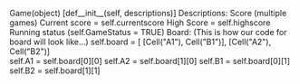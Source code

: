 Game(object)
[def__init__(self, descriptions)]
Descriptions: 
Score (multiple games)
Current score = self.currentscore 
High Score = self.highscore
Running status (self.GameStatus = TRUE)
Board: (This is how our code for board will look like…)
self.board = [ 
[Cell("A1"), Cell("B1")],
[Cell("A2"), Cell("B2")]		
self.A1 = self.board[0][0] 
self.A2 = self.board[1][0]
self.B1 = self.board[0][1]
self.B2 = self.board[1][1]

